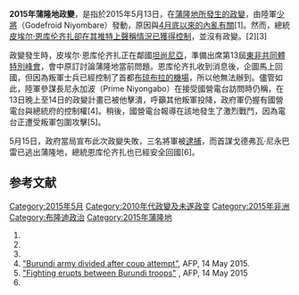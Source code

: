 **2015年蒲隆地政變**，是指於2015年5月13日，在[蒲隆地所發生的](../Page/蒲隆地.md "wikilink")[政變](../Page/政變.md "wikilink")，由陸軍[少將](https://zh.wikipedia.org/wiki/少將 "wikilink")（Godefroid
Niyombare）發動，原因與[4月底以來的內亂有關](../Page/2015年蒲隆地動亂.md "wikilink")\[1\]。然而，總統[皮埃尔·恩库伦齐扎卻在其](../Page/皮埃尔·恩库伦齐扎.md "wikilink")[推特上聲稱情況已獲得控制](https://zh.wikipedia.org/wiki/推特 "wikilink")，並沒有政變。\[2\]\[3\]

政變發生時，皮埃尔·恩库伦齐扎正在鄰國[坦尚尼亞](https://zh.wikipedia.org/wiki/坦尚尼亞 "wikilink")，準備出席第13屆[東非共同體特別](https://zh.wikipedia.org/wiki/東非共同體 "wikilink")[峰會](https://zh.wikipedia.org/wiki/峰會 "wikilink")，會中原訂討論蒲隆地當前問題。恩库伦齐扎收到消息後，企圖馬上回國，但因為叛軍士兵已經控制了首都[布琼布拉的](../Page/布琼布拉.md "wikilink")[機場](../Page/機場.md "wikilink")，所以他無法辦到。儘管如此，陸軍參謀長尼永加波（Prime
Niyongabo）在接受國營電台訪問時仍稱，在13日晚上至14日的政變計畫已被他擊潰，呼籲其他叛軍投降，政府軍仍握有國營電台與總統府的控制權\[4\]。稍後，國營電台報導在該地發生了激烈戰鬥，因為電台正遭受叛軍包圍攻擊\[5\]。

5月15日，政府當局宣布此次政變失敗，三名將軍被[逮捕](../Page/逮捕.md "wikilink")，而首謀戈德弗瓦·尼永巴雷已逃出蒲隆地，總統恩库伦齐扎也已經安全回國\[6\]。

## 参考文献

[Category:2015年5月](https://zh.wikipedia.org/wiki/Category:2015年5月 "wikilink")
[Category:2010年代政變及未遂政变](https://zh.wikipedia.org/wiki/Category:2010年代政變及未遂政变 "wikilink")
[Category:2015年非洲](https://zh.wikipedia.org/wiki/Category:2015年非洲 "wikilink")
[Category:布隆迪政治](https://zh.wikipedia.org/wiki/Category:布隆迪政治 "wikilink")
[Category:2015年蒲隆地](https://zh.wikipedia.org/wiki/Category:2015年蒲隆地 "wikilink")

1.
2.
3.
4.  ["Burundi army divided after coup
    attempt"](http://www.news24.com/Africa/News/Burundi-army-divided-after-coup-attempt-20150514),
    AFP, 14 May 2015.
5.  ["Fighting erupts between Burundi
    troops"](http://news.iafrica.com/worldnews/993265.html) , AFP, 14
    May 2015
6.